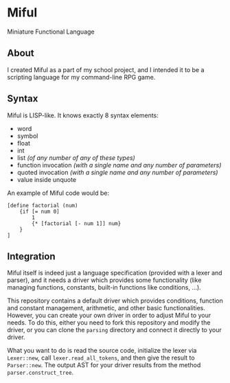 # Miful

Miniature Functional Language

## About

I created Miful as a part of my school project, and I intended it to be a scripting language for my command-line RPG game.

## Syntax

Miful is LISP-like. It knows exactly 8 syntax elements:

* word
* symbol
* float
* int
* list *(of any number of any of these types)*
* function invocation *(with a single name and any number of parameters)*
* quoted invocation *(with a single name and any number of parameters)*
* value inside unquote

An example of Miful code would be:
```
[define factorial (num)
    {if [= num 0]
        1
        {* [factorial [- num 1]] num}
    }
]
```

## Integration

Miful itself is indeed just a language specification (provided with a lexer and parser), and it needs a driver which provides some functionality (like managing functions, constants, built-in functions like conditions, ...).

This repository contains a default driver which provides conditions, function and constant management, arithmetic, and other basic functionalities. However, you can create your own driver in order to adjust Miful to your needs. To do this, either you need to fork this repository and modify the driver, or you can clone the `parsing` directory and connect it directly to your driver.

What you want to do is read the source code, initialize the lexer via `Lexer::new`, call `lexer.read_all_tokens`, and then give the result to `Parser::new`. The output AST for your driver results from the method `parser.construct_tree`.
